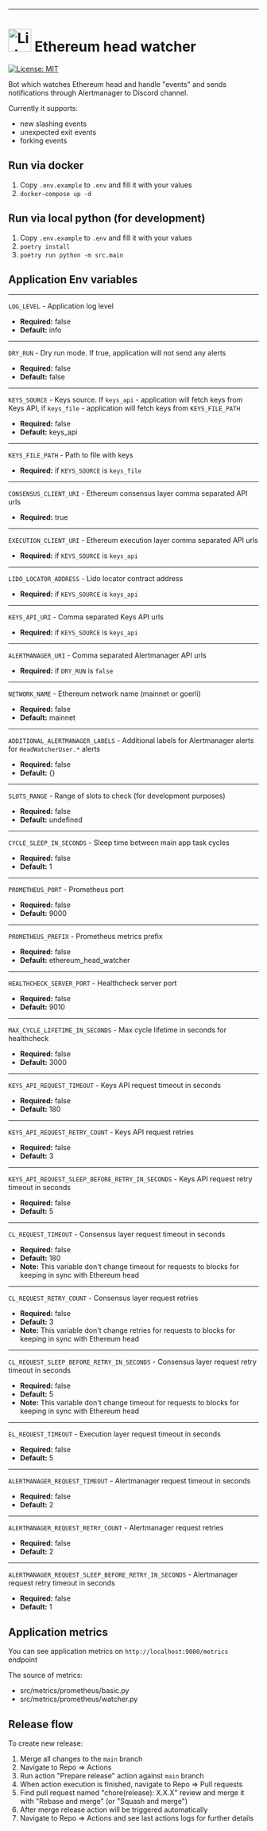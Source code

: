 
---
# <img src="https://docs.lido.fi/img/logo.svg" alt="Lido" width="46"/> Ethereum head watcher

[![License: MIT](https://img.shields.io/badge/License-MIT-yellow.svg)](https://opensource.org/licenses/MIT)

Bot which watches Ethereum head and handle "events" and sends notifications through Alertmanager to Discord channel.

Currently it supports:
 - new slashing events
 - unexpected exit events
 - forking events

## Run via docker

1. Copy `.env.example` to `.env` and fill it with your values
2. `docker-compose up -d`

## Run via local python (for development)

1. Copy `.env.example` to `.env` and fill it with your values
2. `poetry install`
3. `poetry run python -m src.main`

## Application Env variables

---
`LOG_LEVEL` - Application log level
* **Required:** false
* **Default:** info
---
`DRY_RUN` - Dry run mode. If true, application will not send any alerts
* **Required:** false
* **Default:** false
---
`KEYS_SOURCE` - Keys source. If `keys_api` - application will fetch keys from Keys API, if `keys_file` - application will fetch keys from `KEYS_FILE_PATH`
* **Required:** false
* **Default:** keys_api
---
`KEYS_FILE_PATH` - Path to file with keys
* **Required:** if `KEYS_SOURCE` is `keys_file`
---
`CONSENSUS_CLIENT_URI` - Ethereum consensus layer comma separated API urls
* **Required:** true
---
`EXECUTION_CLIENT_URI` - Ethereum execution layer comma separated API urls
* **Required:** if `KEYS_SOURCE` is `keys_api`
---
`LIDO_LOCATOR_ADDRESS` - Lido locator contract address
* **Required:** if `KEYS_SOURCE` is `keys_api`
---
`KEYS_API_URI` - Comma separated Keys API urls
* **Required:** if `KEYS_SOURCE` is `keys_api`
---
`ALERTMANAGER_URI` - Comma separated Alertmanager API urls
* **Required:** if `DRY_RUN` is `false`
---
`NETWORK_NAME` - Ethereum network name (mainnet or goerli)
* **Required:** false
* **Default:** mainnet
---
`ADDITIONAL_ALERTMANAGER_LABELS` - Additional labels for Alertmanager alerts for `HeadWatcherUser.*` alerts
* **Required:** false
* **Default:** {}
---
`SLOTS_RANGE` - Range of slots to check (for development purposes)
* **Required:** false
* **Default:** undefined
---
`CYCLE_SLEEP_IN_SECONDS` - Sleep time between main app task cycles
* **Required:** false
* **Default:** 1
---
`PROMETHEUS_PORT` - Prometheus port
* **Required:** false
* **Default:** 9000
---
`PROMETHEUS_PREFIX` - Prometheus metrics prefix
* **Required:** false
* **Default:** ethereum_head_watcher
---
`HEALTHCHECK_SERVER_PORT` - Healthcheck server port
* **Required:** false
* **Default:** 9010
---
`MAX_CYCLE_LIFETIME_IN_SECONDS` - Max cycle lifetime in seconds for healthcheck
* **Required:** false
* **Default:** 3000
---
`KEYS_API_REQUEST_TIMEOUT` - Keys API request timeout in seconds
* **Required:** false
* **Default:** 180
---
`KEYS_API_REQUEST_RETRY_COUNT` - Keys API request retries
* **Required:** false
* **Default:** 3
---
`KEYS_API_REQUEST_SLEEP_BEFORE_RETRY_IN_SECONDS` - Keys API request retry timeout in seconds
* **Required:** false
* **Default:** 5
---
`CL_REQUEST_TIMEOUT` - Consensus layer request timeout in seconds
* **Required:** false
* **Default:** 180
* **Note:** This variable don't change timeout for requests to blocks for keeping in sync with Ethereum head
---
`CL_REQUEST_RETRY_COUNT` - Consensus layer request retries
* **Required:** false
* **Default:** 3
* **Note:** This variable don't change retries for requests to blocks for keeping in sync with Ethereum head
---
`CL_REQUEST_SLEEP_BEFORE_RETRY_IN_SECONDS` - Consensus layer request retry timeout in seconds
* **Required:** false
* **Default:** 5
* **Note:** This variable don't change timeout for requests to blocks for keeping in sync with Ethereum head
---
`EL_REQUEST_TIMEOUT` - Execution layer request timeout in seconds
* **Required:** false
* **Default:** 5
---
`ALERTMANAGER_REQUEST_TIMEOUT` - Alertmanager request timeout in seconds
* **Required:** false
* **Default:** 2
---
`ALERTMANAGER_REQUEST_RETRY_COUNT` - Alertmanager request retries
* **Required:** false
* **Default:** 2
---
`ALERTMANAGER_REQUEST_SLEEP_BEFORE_RETRY_IN_SECONDS` - Alertmanager request retry timeout in seconds
* **Required:** false
* **Default:** 1

## Application metrics

You can see application metrics on `http://localhost:9000/metrics` endpoint 

The source of metrics:
 - src/metrics/prometheus/basic.py
 - src/metrics/prometheus/watcher.py

## Release flow

To create new release:

1. Merge all changes to the `main` branch
1. Navigate to Repo => Actions
1. Run action "Prepare release" action against `main` branch
1. When action execution is finished, navigate to Repo => Pull requests
1. Find pull request named "chore(release): X.X.X" review and merge it with "Rebase and merge" (or "Squash and merge")
1. After merge release action will be triggered automatically
1. Navigate to Repo => Actions and see last actions logs for further details 